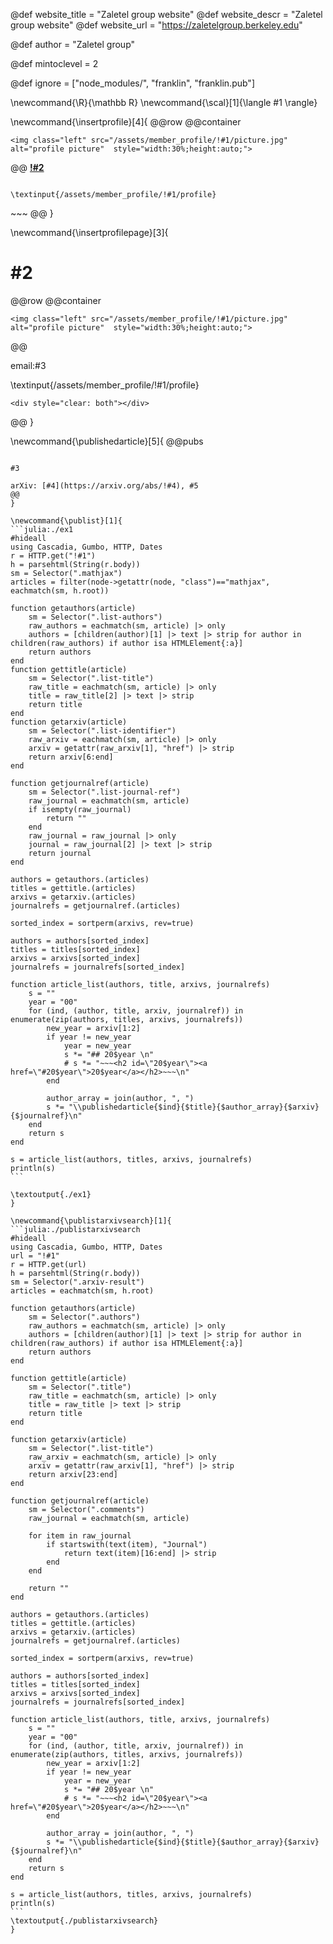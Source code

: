 <!--
Add here global page variables to use throughout your
website.
The website_* must be defined for the RSS to work
-->
@def website_title = "Zaletel group website"
@def website_descr = "Zaletel group website"
@def website_url   = "https://zaletelgroup.berkeley.edu"

@def author = "Zaletel group"

@def mintoclevel = 2

<!--
Add here files or directories that should be ignored by Franklin, otherwise
these files might be copied and, if markdown, processed by Franklin which
you might not want. Indicate directories by ending the name with a `/`.
-->
@def ignore = ["node_modules/", "franklin", "franklin.pub"]

<!--
Add here global latex commands to use throughout your
pages. It can be math commands but does not need to be.
For instance:
* \newcommand{\phrase}{This is a long phrase to copy.}
-->
\newcommand{\R}{\mathbb R}
\newcommand{\scal}[1]{\langle #1 \rangle}


\newcommand{\insertprofile}[4]{
@@row
@@container
~~~
<img class="left" src="/assets/member_profile/!#1/picture.jpg" alt="profile picture"  style="width:30%;height:auto;">
~~~
@@
[**!#2**](#3)
~~~<br>~~~email:#4

\textinput{/assets/member_profile/!#1/profile}
~~~
<div style="clear: both"></div>
~~~
@@
}

\newcommand{\insertprofilepage}[3]{

# #2
@@row
@@container
~~~
<img class="left" src="/assets/member_profile/!#1/picture.jpg" alt="profile picture"  style="width:30%;height:auto;">
~~~
@@

email:#3

\textinput{/assets/member_profile/!#1/profile}
~~~
<div style="clear: both"></div>
~~~
@@
}

\newcommand{\publishedarticle}[5]{
@@pubs
~~~#1~~~. **!#2**

#3

arXiv: [#4](https://arxiv.org/abs/!#4), #5
@@
}

\newcommand{\publist}[1]{
```julia:./ex1
#hideall
using Cascadia, Gumbo, HTTP, Dates
r = HTTP.get("!#1")
h = parsehtml(String(r.body))
sm = Selector(".mathjax")
articles = filter(node->getattr(node, "class")=="mathjax", eachmatch(sm, h.root))

function getauthors(article)
    sm = Selector(".list-authors")
    raw_authors = eachmatch(sm, article) |> only
    authors = [children(author)[1] |> text |> strip for author in children(raw_authors) if author isa HTMLElement{:a}]
    return authors
end
function gettitle(article)
    sm = Selector(".list-title")
    raw_title = eachmatch(sm, article) |> only
    title = raw_title[2] |> text |> strip
    return title
end
function getarxiv(article)
    sm = Selector(".list-identifier")
    raw_arxiv = eachmatch(sm, article) |> only
    arxiv = getattr(raw_arxiv[1], "href") |> strip
    return arxiv[6:end]
end

function getjournalref(article)
    sm = Selector(".list-journal-ref")
    raw_journal = eachmatch(sm, article)
    if isempty(raw_journal)
        return ""
    end
    raw_journal = raw_journal |> only
    journal = raw_journal[2] |> text |> strip
    return journal
end

authors = getauthors.(articles)
titles = gettitle.(articles)
arxivs = getarxiv.(articles)
journalrefs = getjournalref.(articles)

sorted_index = sortperm(arxivs, rev=true)

authors = authors[sorted_index]
titles = titles[sorted_index]
arxivs = arxivs[sorted_index]
journalrefs = journalrefs[sorted_index]

function article_list(authors, title, arxivs, journalrefs)
    s = ""
    year = "00"
    for (ind, (author, title, arxiv, journalref)) in enumerate(zip(authors, titles, arxivs, journalrefs))
        new_year = arxiv[1:2]
        if year != new_year
            year = new_year
            s *= "## 20$year \n"
            # s *= "~~~<h2 id=\"20$year\"><a href=\"#20$year\">20$year</a></h2>~~~\n"
        end

        author_array = join(author, ", ")
        s *= "\\publishedarticle{$ind}{$title}{$author_array}{$arxiv}{$journalref}\n"
    end
    return s
end

s = article_list(authors, titles, arxivs, journalrefs)
println(s)
```

\textoutput{./ex1}
}

\newcommand{\publistarxivsearch}[1]{
```julia:./publistarxivsearch
#hideall
using Cascadia, Gumbo, HTTP, Dates
url = "!#1"
r = HTTP.get(url)
h = parsehtml(String(r.body))
sm = Selector(".arxiv-result")
articles = eachmatch(sm, h.root)

function getauthors(article)
    sm = Selector(".authors")
    raw_authors = eachmatch(sm, article) |> only
    authors = [children(author)[1] |> text |> strip for author in children(raw_authors) if author isa HTMLElement{:a}]
    return authors
end

function gettitle(article)
    sm = Selector(".title")
    raw_title = eachmatch(sm, article) |> only
    title = raw_title |> text |> strip
    return title
end

function getarxiv(article)
    sm = Selector(".list-title")
    raw_arxiv = eachmatch(sm, article) |> only
    arxiv = getattr(raw_arxiv[1], "href") |> strip
    return arxiv[23:end]
end

function getjournalref(article)
    sm = Selector(".comments")
    raw_journal = eachmatch(sm, article)

    for item in raw_journal
        if startswith(text(item), "Journal")
            return text(item)[16:end] |> strip
        end
    end

    return ""
end

authors = getauthors.(articles)
titles = gettitle.(articles)
arxivs = getarxiv.(articles)
journalrefs = getjournalref.(articles)

sorted_index = sortperm(arxivs, rev=true)

authors = authors[sorted_index]
titles = titles[sorted_index]
arxivs = arxivs[sorted_index]
journalrefs = journalrefs[sorted_index]

function article_list(authors, title, arxivs, journalrefs)
    s = ""
    year = "00"
    for (ind, (author, title, arxiv, journalref)) in enumerate(zip(authors, titles, arxivs, journalrefs))
        new_year = arxiv[1:2]
        if year != new_year
            year = new_year
            s *= "## 20$year \n"
            # s *= "~~~<h2 id=\"20$year\"><a href=\"#20$year\">20$year</a></h2>~~~\n"
        end

        author_array = join(author, ", ")
        s *= "\\publishedarticle{$ind}{$title}{$author_array}{$arxiv}{$journalref}\n"
    end
    return s
end

s = article_list(authors, titles, arxivs, journalrefs)
println(s)
```
\textoutput{./publistarxivsearch}
}
